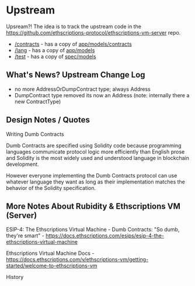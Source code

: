 # Upstream

Upsream?!  The idea is to track the upstream code 
in the <https://github.com/ethscriptions-protocol/ethscriptions-vm-server> repo.

- [/contracts](contracts)   - has a copy of [app/models/contracts](https://github.com/ethscriptions-protocol/ethscriptions-vm-server/tree/main/app/models) 
- [/lang](lang)        - has a copy of [app/models](https://github.com/ethscriptions-protocol/ethscriptions-vm-server/tree/main/app/models) 
- [/test](test)        - has a copy of [spec/models](https://github.com/ethscriptions-protocol/ethscriptions-vm-server/tree/main/spec/models)



## What's News? Upstream Change Log

- no more AddressOrDumpContract type; always Address
- DumpContract type removed its now an Address 
  (note: internally there a new ContractType)



## Design Notes / Quotes

Writing Dumb Contracts

Dumb Contracts are specified using Solidity code because programming languages communicate protocol logic more efficiently than English prose and Solidity is the most widely used and understood language in blockchain development.

However everyone implementing the Dumb Contracts protocol can use whatever language they want as long as their implementation matches the behavior of the Solidity specification.




## More Notes About Rubidity & Ethscriptions VM (Server)


ESIP-4: The Ethscriptions Virtual Machine - Dumb Contracts: "So dumb, they're smart" - <https://docs.ethscriptions.com/esips/esip-4-the-ethscriptions-virtual-machine>


Ethscriptions Virtual Machine Docs  - <https://docs.ethscriptions.com/v/ethscriptions-vm/getting-started/welcome-to-ethscriptions-vm>




History


